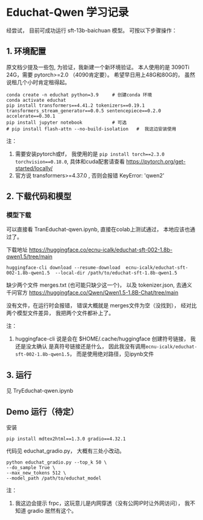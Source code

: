 # Educhat-Qwen 学习记录

经尝试， 目前可成功运行 sft-13b-baichuan 模型。 可按以下步骤操作：

## 1. 环境配置

原文档少提及一些包, 为验证，我新建一个新环境验证。 本人使用的是 3090Ti 24G，需要 pytorch>=2.0 （4090肯定要）。 希望早日用上48G和80G的， 虽然说租几个小时肯定租得起。

```
conda create -n educhat python=3.9     # 创建conda 环境
conda activate educhat
pip install transformers==4.41.2 tokenizers==0.19.1 transformers_stream_generator==0.0.5 sentencepiece==0.2.0 accelerate==0.30.1
pip install jupyter notebook           # 可选
# pip install flash-attn --no-build-isolation   #  我这边安装使用
```

注： 
1. 需要安装pytorch或tf， 我使用的是 `pip install torch==2.3.0 torchvision==0.18.0`, 具体和cuda配套请查看 https://pytorch.org/get-started/locally/
2. 官方说 transformers>=4.37.0 , 否则会报错 KeyError: 'qwen2'


## 2. 下载代码和模型


### 模型下载 

可以直接看 TranEduchat-qwen.ipynb, 直接在colab上测试通过， 本地应该也通过了。

下载地址 https://huggingface.co/ecnu-icalk/educhat-sft-002-1.8b-qwen1.5/tree/main

```
huggingface-cli download --resume-download  ecnu-icalk/educhat-sft-002-1.8b-qwen1.5  --local-dir /path/to/educhat-sft-1.8b-qwen1.5
```

缺少两个文件 merges.txt (也可能只缺少这一个)，  以及 tokenizer.json, 去通义千问官方 https://huggingface.co/Qwen/Qwen1.5-1.8B-Chat/tree/main

没有文件，在运行时会报错， 错误大概就是 merges文件为空（没找到）， 经对比 两个模型文件差异， 我把两个文件都补上了。


注：    
1. huggingface-cli 说是会在 $HOME/.cache/huggingface 创建符号链接， 我还是没太确认 是真符号链接还是什么， 因此我没有调用`ecnu-icalk/educhat-sft-002-1.8b-qwen1.5`， 而是使用绝对路径，见ipynb文件


## 3. 运行


见 TryEduchat-qwen.ipynb


## Demo 运行（待定）

安装 

```
pip install mdtex2html==1.3.0 gradio==4.32.1
```

代码见 educhat_gradio.py， 大概有三处小改动。

```
python educhat_gradio.py --top_k 50 \
--do_sample True \
--max_new_tokens 512 \
--model_path /path/to/educhat_model 
```

注：  
1. 我这边会提示 frpc，这玩意儿是内网穿透（没有公网IP时让外网访问），  我不知道 gradio 居然有这个。



